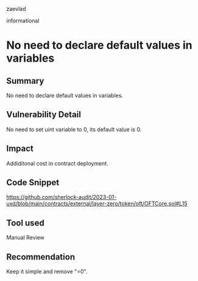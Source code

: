 zaevlad

informational

# No need to declare default values in variables

## Summary

No need to declare default values in variables.

## Vulnerability Detail

No need to set uint variable to 0, its default value is 0.

## Impact

Addiditonal cost in contract deployment.

## Code Snippet 

https://github.com/sherlock-audit/2023-01-uxd/blob/main/contracts/external/layer-zero/token/oft/OFTCore.sol#L15

## Tool used

Manual Review

## Recommendation

Keep it simple and remove "=0".
